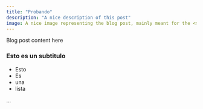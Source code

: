 ```yaml
---
title: "Probando"
description: "A nice description of this post"
image: A nice image representing the blog post, mainly meant for the <meta> tags
---
```


Blog post content here

### Esto es un subtitulo

- Esto
- Es
- una
- lista


...